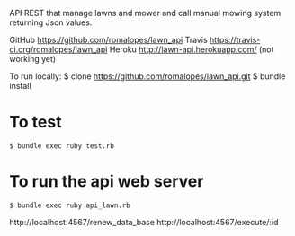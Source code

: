 API REST that manage lawns and mower and call manual mowing system returning Json values.

GitHub
  https://github.com/romalopes/lawn_api
Travis
  https://travis-ci.org/romalopes/lawn_api
Heroku
  http://lawn-api.herokuapp.com/  (not working yet)


To run locally:
 $ clone   https://github.com/romalopes/lawn_api.git
 $ bundle install

 # To test
  	$ bundle exec ruby test.rb

 # To run the api web server
  	$ bundle exec ruby api_lawn.rb

http://localhost:4567/renew_data_base
http://localhost:4567/execute/:id